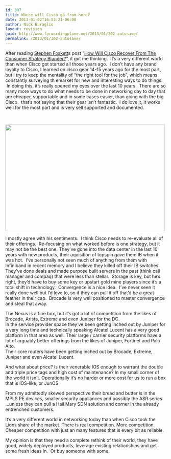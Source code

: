 ```yaml
---
id: 307
title: Where will Cisco go from here?
date: 2013-01-02T16:53:21-06:00
author: Nick Buraglio
layout: revision
guid: http://www.forwardingplane.net/2013/01/302-autosave/
permalink: /2013/01/302-autosave/
---
```

After reading <a href="http://blog.fosketts.net/about/stephen-foskett/" target="_blank">Stephen Foskett</a>s post &#8220;<a href="http://blog.fosketts.net/2013/01/02/cisco-recover-consumer-strategy-blunder/" target="_blank">How Will Cisco Recover From The Consumer Strategy Blunder?</a>&#8220;, it got me thinking.  It&#8217;s a very different world than when Cisco got started all those years ago.  I don&#8217;t have any brand loyalty to Cisco, I learned on cisco gear 14-15 years ago for the most part, but I try to keep the mentality of &#8220;the right tool for the job&#8221;, which means constantly surveying th emarket for new and interesting ways to do things.  In doing this, it&#8217;s really opened my eyes over the last 10 years.  There are so many more ways to do what needs to be done in networking day to day that are cheaper, supportable and in some cases easier, than going with the big Cisco.  that&#8217;s not saying that their gear isn&#8217;t fantastic.  I do love it, it works well for the most part and is very sell supported and documented.

&nbsp;

<img class="aligncenter" src="http://lcolumbus.files.wordpress.com/2010/10/ciscosystems.jpg" alt="" width="500" height="333" /> 

I mostly agree with his sentiments.  I think Cisco needs to re-evaluate all of their offerings.  Re-focusing on what worked before is one strategy, but it may not be the best one. They&#8217;ve gone into the data center in the last 10 years with new products, their aquisition of topspin gave them IB when it was hot.  I&#8217;ve personally not seen much of anything from them with Infiniband in recent memory and I believe they killed off their IB switches. They&#8217;ve done deals and made purpose built servers in the past (think call manager and compaq) that were less than stellar.  Storage is key, but he&#8217;s right, they&#8217;d have to buy some key or upstart gold mine players since it&#8217;s a total shift in technology.  Convergence is a nice idea.  I&#8217;ve never seen it really done well but I&#8217;d love to, so if they can pull it off that&#8217;d be a great feather in their cap.  Brocade is very well positioned to master convergence and steal that away.

The Nexus is a fine box, but it&#8217;s got a lot of competition from the likes of Brocade, Arista, Extreme and even Juniper for the DC.  
In the service provider space they&#8217;ve been getting inched out by Juniper for a very long time and technically speaking Alcatel Lucent has a very good platform in that area as well. Their large / carrier security platforms have a lot of arguably better offerings from the likes of Juniper, Fortinet and Palo Alto.  
Their core routers have been getting inched out by Brocade, Extreme, Juniper and even Alcatel Lucent.

And what about price? Is their venerable IOS enough to warrant the double and triple price tags and high cost of maintenance? In my small corner of the world it isn&#8217;t. Operationally it&#8217;s no harder or more cost for us to run a box that is IOS-like, or JunOS.

From my admittedly skewed perspective their bread and butter is in the MPLS PE devices, smaller security appliances and possibly the ASR series. &#8230;unless they can pull a Hail Mary SDN solution and corner in the already entrenched customers.

It&#8217;s a very different world in networking today than when Cisco took the Lions share of the market. There is real competition. More competition. Cheaper competition with just an many features that is every bit as reliable.

My opinion is that they need a complete rethink of their world, they have good, widely deployed products, leverage existing relationships and get some fresh ideas in.  Or buy someone with some.